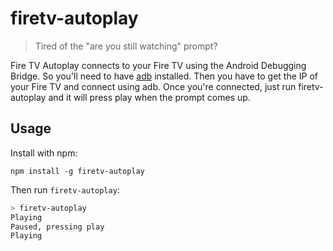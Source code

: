 # firetv-autoplay

> Tired of the "are you still watching" prompt?

Fire TV Autoplay connects to your Fire TV using the Android Debugging Bridge. So you'll need to have [adb](https://stackoverflow.com/a/32314718) installed. Then you have to get the IP of your Fire TV and connect using adb. Once you're connected, just run firetv-autoplay and it will press play when the prompt comes up.

## Usage

Install with npm:

```
npm install -g firetv-autoplay
```

Then run `firetv-autoplay`:

```bash
> firetv-autoplay
Playing
Paused, pressing play
Playing
```
